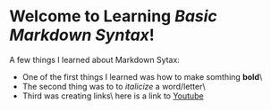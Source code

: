 # Welcome to Learning *Basic Markdown Syntax*!

A few things I learned about Markdown Sytax:
* One of the first things I learned was how to make somthing **bold**\
* The second thing was to to *italicize* a word/letter\
* Third was creating links\ here is a link to [Youtube](https://www.youtube.com)
